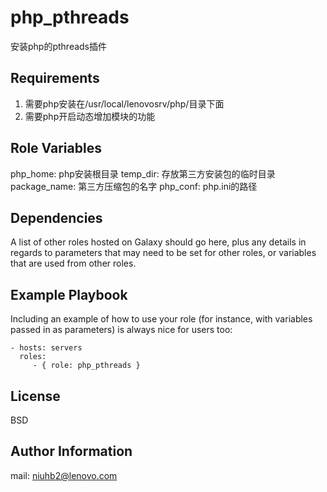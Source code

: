 php_pthreads
=========

安装php的pthreads插件

Requirements
------------

1. 需要php安装在/usr/local/lenovosrv/php/目录下面
2. 需要php开启动态增加模块的功能

Role Variables
--------------

php_home: php安装根目录
temp_dir: 存放第三方安装包的临时目录
package_name: 第三方压缩包的名字
php_conf: php.ini的路径

Dependencies
------------

A list of other roles hosted on Galaxy should go here, plus any details in regards to parameters that may need to be set for other roles, or variables that are used from other roles.

Example Playbook
----------------

Including an example of how to use your role (for instance, with variables passed in as parameters) is always nice for users too:

    - hosts: servers
      roles:
         - { role: php_pthreads }

License
-------

BSD

Author Information
------------------

mail: niuhb2@lenovo.com
